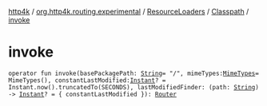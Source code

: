 [http4k](../../../index.md) / [org.http4k.routing.experimental](../../index.md) / [ResourceLoaders](../index.md) / [Classpath](index.md) / [invoke](./invoke.md)

# invoke

`operator fun invoke(basePackagePath: `[`String`](https://kotlinlang.org/api/latest/jvm/stdlib/kotlin/-string/index.html)` = "/", mimeTypes: `[`MimeTypes`](../../../org.http4k.core/-mime-types/index.md)` = MimeTypes(), constantLastModified: `[`Instant`](https://docs.oracle.com/javase/9/docs/api/java/time/Instant.html)`? = Instant.now().truncatedTo(SECONDS), lastModifiedFinder: (path: `[`String`](https://kotlinlang.org/api/latest/jvm/stdlib/kotlin/-string/index.html)`) -> `[`Instant`](https://docs.oracle.com/javase/9/docs/api/java/time/Instant.html)`? = { constantLastModified }): `[`Router`](../../../org.http4k.routing/-router/index.md)